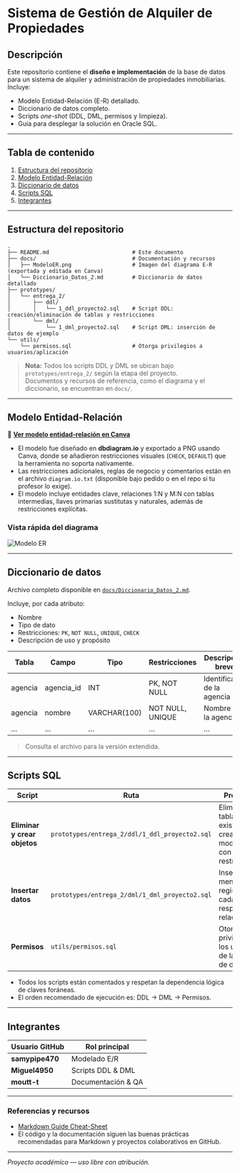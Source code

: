 # Sistema de Gestión de Alquiler de Propiedades

## Descripción

Este repositorio contiene el **diseño e implementación** de la base de datos para un sistema de alquiler y administración de propiedades inmobiliarias. Incluye:

- Modelo Entidad-Relación (E-R) detallado.
- Diccionario de datos completo.
- Scripts *one-shot* (DDL, DML, permisos y limpieza).
- Guía para desplegar la solución en Oracle SQL.

---

## Tabla de contenido

1. [Estructura del repositorio](#estructura-del-repositorio)
2. [Modelo Entidad-Relación](#modelo-entidad-relación)
3. [Diccionario de datos](#diccionario-de-datos)
4. [Scripts SQL](#scripts-sql)
5. [Integrantes](#integrantes)

---

## Estructura del repositorio

```text
.
├── README.md                          # Este documento
├── docs/                              # Documentación y recursos
│   ├── ModeloER.png                   # Imagen del diagrama E-R (exportada y editada en Canva)
│   └── Diccionario_Datos_2.md         # Diccionario de datos detallado
├── prototypes/
│   └── entrega_2/
│       ├── ddl/
│       │   └── 1_ddl_proyecto2.sql    # Script DDL: creación/eliminación de tablas y restricciones
│       └── dml/
│           └── 1_dml_proyecto2.sql    # Script DML: inserción de datos de ejemplo
└── utils/
    └── permisos.sql                   # Otorga privilegios a usuarios/aplicación
```

> **Nota:** Todos los scripts DDL y DML se ubican bajo `prototypes/entrega_2/` según la etapa del proyecto.  
> Documentos y recursos de referencia, como el diagrama y el diccionario, se encuentran en `docs/`.

---

## Modelo Entidad-Relación

🔗 **[Ver modelo entidad-relación en Canva](https://www.canva.com/design/DAGl-oL30ao/FoqAeF8UiuVoGc95kQF6jQ/edit?utm_content=DAGl-oL30ao&utm_campaign=designshare&utm_medium=link2&utm_source=sharebutton)**

- El modelo fue diseñado en **dbdiagram.io** y exportado a PNG usando Canva, donde se añadieron restricciones visuales (`CHECK`, `DEFAULT`) que la herramienta no soporta nativamente.
- Las restricciones adicionales, reglas de negocio y comentarios están en el archivo `diagram.io.txt` (disponible bajo pedido o en el repo si tu profesor lo exige).
- El modelo incluye entidades clave, relaciones 1:N y M:N con tablas intermedias, llaves primarias sustitutas y naturales, además de restricciones explícitas.

### Vista rápida del diagrama

![Modelo ER](docs/ModeloER.png)

---

## Diccionario de datos

Archivo completo disponible en [`docs/Diccionario_Datos_2.md`](docs/Diccionario_Datos_2.md).

Incluye, por cada atributo:
- Nombre
- Tipo de dato
- Restricciones: `PK`, `NOT NULL`, `UNIQUE`, `CHECK`
- Descripción de uso y propósito

| Tabla   | Campo        | Tipo           | Restricciones | Descripción breve           |
|---------|--------------|----------------|---------------|-----------------------------|
| agencia | agencia_id   | INT            | PK, NOT NULL  | Identificador de la agencia |
| agencia | nombre       | VARCHAR(100)   | NOT NULL, UNIQUE | Nombre de la agencia      |
| …       | …            | …              | …             | …                           |

> Consulta el archivo para la versión extendida.

---

## Scripts SQL

| Script                      | Ruta                                      | Propósito                                                  |
|-----------------------------|-------------------------------------------|------------------------------------------------------------|
| **Eliminar y crear objetos** | `prototypes/entrega_2/ddl/1_ddl_proyecto2.sql` | Elimina tablas si existen y crea todo el modelo E-R con restricciones |
| **Insertar datos**           | `prototypes/entrega_2/dml/1_dml_proyecto2.sql` | Inserta al menos 10 registros en cada tabla, respetando relaciones    |
| **Permisos**                 | `utils/permisos.sql`                     | Otorga privilegios a los usuarios de la base de datos               |

- Todos los scripts están comentados y respetan la dependencia lógica de claves foráneas.
- El orden recomendado de ejecución es: DDL → DML → Permisos.

---

## Integrantes

| Usuario GitHub   | Rol principal              |
|------------------|---------------------------|
| **samypipe470**  | Modelado E/R              |
| **Miguel4950**   | Scripts DDL & DML         |
| **moutt-t**      | Documentación & QA        |

---

### Referencias y recursos

- [Markdown Guide Cheat-Sheet](https://www.markdownguide.org/cheat-sheet/)
- El código y la documentación siguen las buenas prácticas recomendadas para Markdown y proyectos colaborativos en GitHub.

---

_Proyecto académico — uso libre con atribución._
